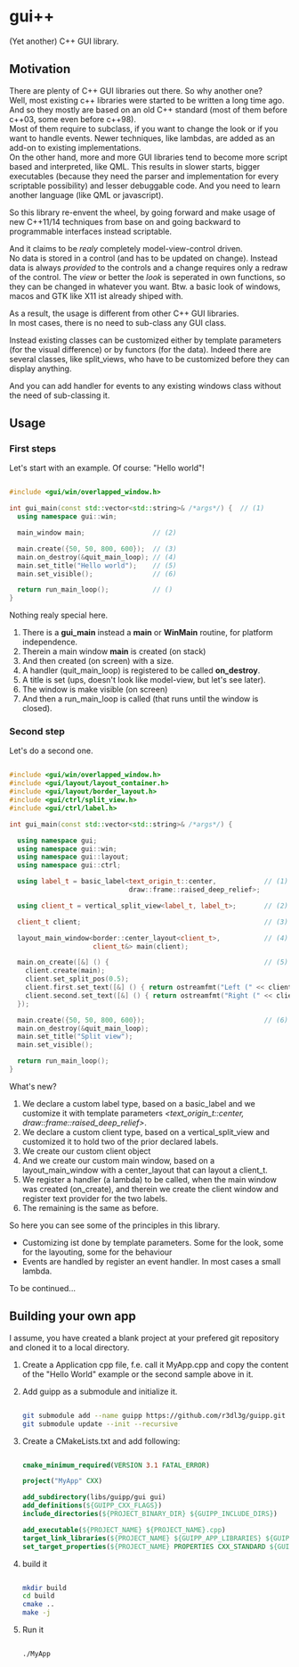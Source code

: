 # gui++

(Yet another) C++ GUI library.

## Motivation

There are plenty of C++ GUI libraries out there. So why another one?  
Well, most existing c++ libraries were started to be written a long time ago.  
And so they mostly are based on an old C++ standard (most of them before c++03,
some even before c++98).  
Most of them require to subclass, if you want to change the look or if you want to 
handle events.
Newer techniques, like lambdas, are added as an add-on to existing implementations.  
On the other hand, more and more GUI libraries tend to become more script based
and interpreted, like QML.
This results in slower starts, bigger executables (because they need the parser 
and implementation for every scriptable possibility) and lesser debuggable code.
And you need to learn another language (like QML or javascript).

So this library re-envent the wheel, by going forward and make usage of new 
C++11/14 techniques from base on and going backward to programmable interfaces 
instead scriptable.

And it claims to be *realy* completely model-view-control driven.  
No data is stored in a control (and has to be updated on change).
Instead data is always *provided* to the controls and a change requires only a 
redraw of the control.
The *view* or better the *look* is seperated in own functions, so they can be 
changed in whatever you want.
Btw. a basic look of windows, macos and GTK like X11 ist already shiped with.

As a result, the usage is different from other C++ GUI libraries.  
In most cases, there is no need to sub-class any GUI class.

Instead existing classes can be customized either by template parameters (for 
the visual difference) or by functors (for the data).
Indeed there are several classes, like split_views, who have to be customized 
before they can display anything.

And you can add handler for events to any existing windows class without 
the need of sub-classing it.

## Usage

### First steps

Let's start with an example. Of course: "Hello world"!

```C++

#include <gui/win/overlapped_window.h>

int gui_main(const std::vector<std::string>& /*args*/) {  // (1)
  using namespace gui::win;

  main_window main;                 // (2)

  main.create({50, 50, 800, 600});  // (3)
  main.on_destroy(&quit_main_loop); // (4)
  main.set_title("Hello world");    // (5)
  main.set_visible();               // (6)

  return run_main_loop();           // ()
}

```

Nothing realy special here. 

  1. There is a __gui_main__ instead a __main__ or __WinMain__ routine, for 
     platform independence.
  2. Therein a main window **main** is created (on stack) 
  3. And then created  (on screen) with a size.
  4. A handler (quit_main_loop) is registered to be called **on_destroy**.
  5. A title is set (ups, doesn't look like model-view, but let's see later).
  6. The window is make visible (on screen) 
  7. And then a run_main_loop is called (that runs until the window is closed).

### Second step

Let's do a second one.

```C++

#include <gui/win/overlapped_window.h>
#include <gui/layout/layout_container.h>
#include <gui/layout/border_layout.h>
#include <gui/ctrl/split_view.h>
#include <gui/ctrl/label.h>

int gui_main(const std::vector<std::string>& /*args*/) {

  using namespace gui;
  using namespace gui::win;
  using namespace gui::layout;
  using namespace gui::ctrl;

  using label_t = basic_label<text_origin_t::center,            // (1)
                              draw::frame::raised_deep_relief>;

  using client_t = vertical_split_view<label_t, label_t>;       // (2)

  client_t client;                                              // (3)

  layout_main_window<border::center_layout<client_t>,           // (4)
                     client_t&> main(client);

  main.on_create([&] () {                                       // (5)
    client.create(main);
    client.set_split_pos(0.5);
    client.first.set_text([&] () { return ostreamfmt("Left (" << client.first.geometry() << ")"); });
    client.second.set_text([&] () { return ostreamfmt("Right (" << client.second.geometry() << ")"); });
  });

  main.create({50, 50, 800, 600});                              // (6)
  main.on_destroy(&quit_main_loop);
  main.set_title("Split view");
  main.set_visible();

  return run_main_loop();
}

```

What's new?

  1. We declare a custom label type, based on a basic_label and we customize it
     with template parameters *\<text_origin_t::center, draw::frame::raised_deep_relief\>*.
  2. We declare a custom client type, based on a vertical_split_view and 
     customized it to hold two of the prior declared labels.
  3. We create our custom client object
  4. And we create our custom main window, based on a layout_main_window with a 
     center_layout that can layout a client_t.
  5. We register a handler (a lambda) to be called, when the main window was 
     created (on_create), and therein we create the client window and register
     text provider for the two labels.
  6. The remaining is the same as before.

So here you can see some of the principles in this library.

  - Customizing ist done by template parameters. Some for the look, some for the 
    layouting, some for the behaviour
  - Events are handled by register an event handler. In most cases a small lambda.

To be continued...

## Building your own app

I assume, you have created a blank project at your prefered git repository
and cloned it to a local directory.

1. Create a Application cpp file, f.e. call it MyApp.cpp and copy the content 
   of the "Hello World" example or the second sample above in it.

2. Add guipp as a submodule and initialize it.

   ```bash

   git submodule add --name guipp https://github.com/r3dl3g/guipp.git libs/guipp
   git submodule update --init --recursive

   ```

3. Create a CMakeLists.txt and add following:

   ```cmake

   cmake_minimum_required(VERSION 3.1 FATAL_ERROR)

   project("MyApp" CXX)

   add_subdirectory(libs/guipp/gui gui)
   add_definitions(${GUIPP_CXX_FLAGS})
   include_directories(${PROJECT_BINARY_DIR} ${GUIPP_INCLUDE_DIRS})

   add_executable(${PROJECT_NAME} ${PROJECT_NAME}.cpp)
   target_link_libraries(${PROJECT_NAME} ${GUIPP_APP_LIBRARIES} ${GUIPP_SYS_LIBRARIES})
   set_target_properties(${PROJECT_NAME} PROPERTIES CXX_STANDARD ${GUIPP_CXX_STANDARD})

   ```

4. build it

   ```bash

   mkdir build
   cd build
   cmake ..
   make -j

   ```

5. Run it

   ```bash

   ./MyApp

   ```

